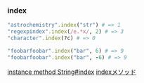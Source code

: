 ### index

```ruby
"astrochemistry".index("str") # => 1
"regexpindex".index(/e.*x/, 2) # => 3
"character".index(?c) # => 0

"foobarfoobar".index("bar", 6) # => 9
"foobarfoobar".index("bar", -6) # => 9
```
[instance method String#index](https://docs.ruby-lang.org/ja/latest/method/String/i/index.html)
[indexメソッド](https://qiita.com/takuo_maeda/items/e0ba09e611085806da14)